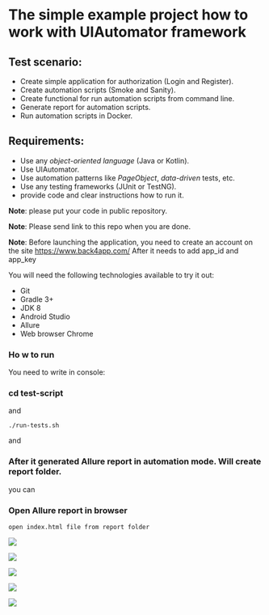 # The simple example project how to work with UIAutomator framework

## Test scenario:
- Create simple application for authorization (Login and Register).
- Create automation scripts (Smoke and Sanity).
- Create functional for run automation scripts from command line.
- Generate report for automation scripts.
- Run automation scripts in Docker. 
    
## Requirements:
- Use any *object-oriented language* (Java or Kotlin).
- Use UIAutomator.
- Use automation patterns like *PageObject*, *data-driven* tests, etc.
- Use any testing frameworks (JUnit or TestNG). 
- provide code and clear instructions how to run it.

**Note**: please put your code in public repository.

**Note**: Please send link to this repo when you are done.

**Note**: Before launching the application, you need to create an account on the site https://www.back4app.com/ After it needs to add app_id and app_key

You will need the following technologies available to try it out:
* Git
* Gradle 3+
* JDK 8
* Android Studio
* Allure 
* Web browser Chrome

### Ho w to run

 You need to write in console: 
 
 ### cd test-script
 
 and 
 
```./run-tests.sh ```

  and 
  
### After it generated Allure report in automation mode. Will create report folder.    

you can 

### Open Allure report in browser

```open index.html file from report folder```

![](https://d.radikal.ru/d25/2104/1f/19918842b925.png) 

![](https://d.radikal.ru/d15/2104/a0/400e63541d86.png)

![](https://a.radikal.ru/a40/2104/3e/3824f7a4009e.png)

![](https://a.radikal.ru/a16/2104/02/b01ec2dd0e81.png) 

![](https://c.radikal.ru/c12/2104/b0/213f8464e5fe.png) 
